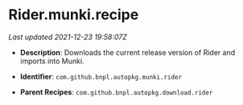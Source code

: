 # Rider.munki.recipe

_Last updated 2021-12-23 19:58:07Z_

- **Description**: Downloads the current release version of Rider and imports into Munki.

- **Identifier**: `com.github.bnpl.autopkg.munki.rider`

- **Parent Recipes**: `com.github.bnpl.autopkg.download.rider`